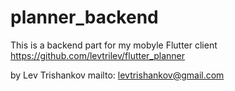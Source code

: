 ﻿# planner_backend
This is a backend part for my mobyle Flutter client https://github.com/levtrilev/flutter_planner

by Lev Trishankov
mailto: levtrishankov@gmail.com
